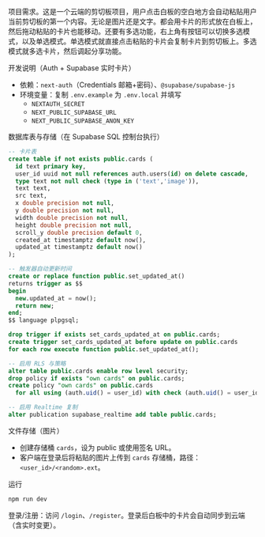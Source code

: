 项目需求。这是一个云端的剪切板项目，用户点击白板的空白地方会自动粘贴用户当前剪切板的第一个内容。无论是图片还是文字。都会用卡片的形式放在白板上，然后拖动粘贴的卡片也能移动。还要有多选功能，右上角有按钮可以切换多选模式，以及单选模式。单选模式就直接点击粘贴的卡片会复制卡片到剪切板上。多选模式就多选卡片，然后调起分享功能。

开发说明（Auth + Supabase 实时卡片）

- 依赖：`next-auth`（Credentials 邮箱+密码）、`@supabase/supabase-js`
- 环境变量：复制 `.env.example` 为 `.env.local` 并填写
  - `NEXTAUTH_SECRET`
  - `NEXT_PUBLIC_SUPABASE_URL`
  - `NEXT_PUBLIC_SUPABASE_ANON_KEY`

数据库表与存储（在 Supabase SQL 控制台执行）

```sql
-- 卡片表
create table if not exists public.cards (
  id text primary key,
  user_id uuid not null references auth.users(id) on delete cascade,
  type text not null check (type in ('text','image')),
  text text,
  src text,
  x double precision not null,
  y double precision not null,
  width double precision not null,
  height double precision not null,
  scroll_y double precision default 0,
  created_at timestamptz default now(),
  updated_at timestamptz default now()
);

-- 触发器自动更新时间
create or replace function public.set_updated_at()
returns trigger as $$
begin
  new.updated_at = now();
  return new;
end;
$$ language plpgsql;

drop trigger if exists set_cards_updated_at on public.cards;
create trigger set_cards_updated_at before update on public.cards
for each row execute function public.set_updated_at();

-- 启用 RLS 与策略
alter table public.cards enable row level security;
drop policy if exists "own cards" on public.cards;
create policy "own cards" on public.cards
  for all using (auth.uid() = user_id) with check (auth.uid() = user_id);

-- 启用 Realtime 复制
alter publication supabase_realtime add table public.cards;
```

文件存储（图片）

- 创建存储桶 `cards`，设为 public 或使用签名 URL。
- 客户端在登录后将粘贴的图片上传到 `cards` 存储桶，路径：`<user_id>/<random>.ext`。

运行

```bash
npm run dev
```

登录/注册：访问 `/login`、`/register`。登录后白板中的卡片会自动同步到云端（含实时变更）。
